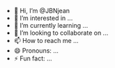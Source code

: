 - 👋 Hi, I’m @JBNjean
- 👀 I’m interested in ...
- 🌱 I’m currently learning ...
- 💞️ I’m looking to collaborate on ...
- 📫 How to reach me ...
- 😄 Pronouns: ...
- ⚡ Fun fact: ...

<!---
JBNjean/JBNjean is a ✨ special ✨ repository because its `README.md` (this file) appears on your GitHub profile.
You can click the Preview link to take a look at your changes.
--->
